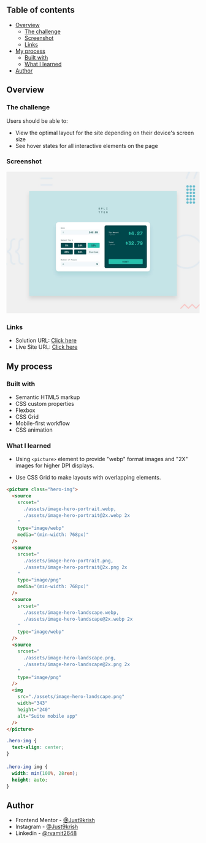 ## Table of contents

- [Overview](#overview)
  - [The challenge](#the-challenge)
  - [Screenshot](#screenshot)
  - [Links](#links)
- [My process](#my-process)
  - [Built with](#built-with)
  - [What I learned](#What-I-learned)
- [Author](#author)

## Overview

### The challenge

Users should be able to:

- View the optimal layout for the site depending on their device's screen size
- See hover states for all interactive elements on the page

### Screenshot

![](https://github.com/Just9krish/Tip-Calculator-App/blob/3c826d71549106cbf084718fd8cb07308221ee05/design/desktop-preview.jpg)

### Links

- Solution URL: [Click here](https://github.com/Just9krish/Suite-Landing-Page)
- Live Site URL: [Click here](https://suite-landing-page-by-just9krish.netlify.app/)

## My process

### Built with

- Semantic HTML5 markup
- CSS custom properties
- Flexbox
- CSS Grid
- Mobile-first workflow
- CSS animation

### What I learned

- Using `<picture>` element to provide "webp" format images and "2X" images for higher DPI displays.

- Use CSS Grid to make layouts with overlapping elements.

```html
<picture class="hero-img">
  <source
    srcset="
      ./assets/image-hero-portrait.webp,
      ./assets/image-hero-portrait@2x.webp 2x
    "
    type="image/webp"
    media="(min-width: 768px)"
  />
  <source
    srcset="
      ./assets/image-hero-portrait.png,
      ./assets/image-hero-portrait@2x.png 2x
    "
    type="image/png"
    media="(min-width: 768px)"
  />
  <source
    srcset="
      ./assets/image-hero-landscape.webp,
      ./assets/image-hero-landscape@2x.webp 2x
    "
    type="image/webp"
  />
  <source
    srcset="
      ./assets/image-hero-landscape.png,
      ./assets/image-hero-landscape@2x.png 2x
    "
    type="image/png"
  />
  <img
    src="./assets/image-hero-landscape.png"
    width="343"
    height="240"
    alt="Suite mobile app"
  />
</picture>
```

```css
.hero-img {
  text-align: center;
}

.hero-img img {
  width: min(100%, 28rem);
  height: auto;
}
```


## Author

- Frontend Mentor - [@Just9krish](https://www.frontendmentor.io/profile/Just9krish)
- Instagram - [@Just9krish](https://www.instagram.com/just9krish/)
- Linkedin - [@rvamit2648](https://linkedin.com/in/amit-vishwakarma-bb54b222a)
